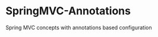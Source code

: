SpringMVC-Annotations
=====================

Spring MVC concepts with annotations based configuration
